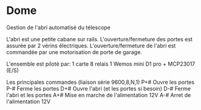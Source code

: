# Dome
Gestion de l'abri automatisé du télescope

L'abri est une petite cabane sur rails.
L'ouverture/fermeture des portes est assurée par 2 vérins électriques.
L'ouverture/fermeture de l'abri est commandée par une motorisation de porte de garage.

L'ensemble est piloté par:
    1 carte 8 relais
    1 Wemos mini D1 pro + MCP23017 (E/S)

Les principales commandes (liaison série 9600,8,N,1)
P+#     Ouvre les portes
P-#     Ferme les portes
D+#     Ouvre l'abri (et les portes si besoin)
D-#     Ferme l'abri et les portes
A+#     Mise en marche de l'alimentation 12V
A-#     Arret de l'alimentation 12V

